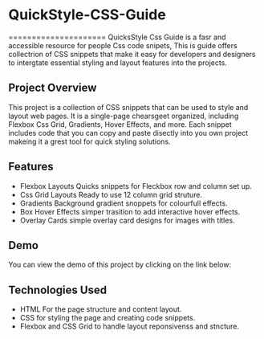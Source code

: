 # QuickStyle-CSS-Guide
=====================
QuicksStyle Css Guide is a fasr and accessible resource for people Css code snipets, This is guide offers collectrion of CSS snippets that make it easy for developers and designers to intergtate essential styling and layout features into the projects.

## Project Overview 

This project is a collection of CSS snippets that can be used to style and layout web pages. It is a single-page chearsgeet organized, including Flexbox  Css Grid, Gradients, Hover Effects, and more. Each snippet includes code that you can copy and paste disectly into you own project makeing it a grest tool for quick styling solutions.

## Features 
- Flexbox Layouts Quicks snippets for Fleckbox row and column set up.
 - Css Grid Layouts Ready to use 12 column grid struture.
- Gradients Background gradient snoppets for colourfull effects.
- Box Hover Effects simper trasition to add interactive hover effects.
- Overlay Cards simple overlay card designs for images with titles.

## Demo 
You can view the demo of this project by clicking on the link below:

## Technologies Used 
- HTML For the page structure and content layout.
- CSS for styling the page and creating code snippets.
- Flexbox and CSS Grid to handle layout reponsivenss and stncture.